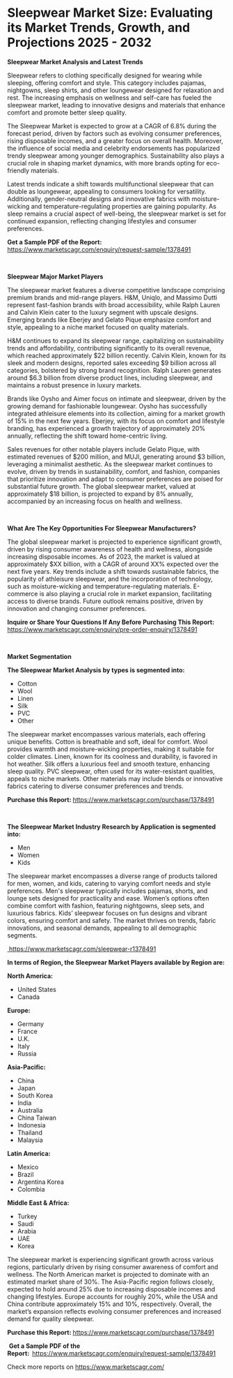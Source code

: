 <p><h1>Sleepwear Market Size: Evaluating its Market Trends, Growth, and Projections 2025 - 2032</h1></p><p><strong>Sleepwear Market Analysis and Latest Trends</strong></p>
<p><p>Sleepwear refers to clothing specifically designed for wearing while sleeping, offering comfort and style. This category includes pajamas, nightgowns, sleep shirts, and other loungewear designed for relaxation and rest. The increasing emphasis on wellness and self-care has fueled the sleepwear market, leading to innovative designs and materials that enhance comfort and promote better sleep quality.</p><p>The Sleepwear Market is expected to grow at a CAGR of 6.8% during the forecast period, driven by factors such as evolving consumer preferences, rising disposable incomes, and a greater focus on overall health. Moreover, the influence of social media and celebrity endorsements has popularized trendy sleepwear among younger demographics. Sustainability also plays a crucial role in shaping market dynamics, with more brands opting for eco-friendly materials.</p><p>Latest trends indicate a shift towards multifunctional sleepwear that can double as loungewear, appealing to consumers looking for versatility. Additionally, gender-neutral designs and innovative fabrics with moisture-wicking and temperature-regulating properties are gaining popularity. As sleep remains a crucial aspect of well-being, the sleepwear market is set for continued expansion, reflecting changing lifestyles and consumer preferences.</p></p>
<p><strong>Get a Sample PDF of the Report:&nbsp;</strong> <a href="https://www.marketscagr.com/enquiry/request-sample/1378491?utm_campaign=2485&utm_medium=2&utm_source=Github&utm_content=ia&utm_term=04042025&utm_id=sleepwear">https://www.marketscagr.com/enquiry/request-sample/1378491</a></p>
<p>&nbsp;</p>
<p><strong>Sleepwear Major Market Players</strong></p>
<p><p>The sleepwear market features a diverse competitive landscape comprising premium brands and mid-range players. H&M, Uniqlo, and Massimo Dutti represent fast-fashion brands with broad accessibility, while Ralph Lauren and Calvin Klein cater to the luxury segment with upscale designs. Emerging brands like Eberjey and Gelato Pique emphasize comfort and style, appealing to a niche market focused on quality materials.</p><p>H&M continues to expand its sleepwear range, capitalizing on sustainability trends and affordability, contributing significantly to its overall revenue, which reached approximately $22 billion recently. Calvin Klein, known for its sleek and modern designs, reported sales exceeding $9 billion across all categories, bolstered by strong brand recognition. Ralph Lauren generates around $6.3 billion from diverse product lines, including sleepwear, and maintains a robust presence in luxury markets.</p><p>Brands like Oysho and Aimer focus on intimate and sleepwear, driven by the growing demand for fashionable loungewear. Oysho has successfully integrated athleisure elements into its collection, aiming for a market growth of 15% in the next few years. Eberjey, with its focus on comfort and lifestyle branding, has experienced a growth trajectory of approximately 20% annually, reflecting the shift toward home-centric living.</p><p>Sales revenues for other notable players include Gelato Pique, with estimated revenues of $200 million, and MUJI, generating around $3 billion, leveraging a minimalist aesthetic. As the sleepwear market continues to evolve, driven by trends in sustainability, comfort, and fashion, companies that prioritize innovation and adapt to consumer preferences are poised for substantial future growth. The global sleepwear market, valued at approximately $18 billion, is projected to expand by 8% annually, accompanied by an increasing focus on health and wellness.</p></p>
<p>&nbsp;</p>
<p><strong>What Are The Key Opportunities For Sleepwear Manufacturers?</strong></p>
<p><p>The global sleepwear market is projected to experience significant growth, driven by rising consumer awareness of health and wellness, alongside increasing disposable incomes. As of 2023, the market is valued at approximately $XX billion, with a CAGR of around XX% expected over the next five years. Key trends include a shift towards sustainable fabrics, the popularity of athleisure sleepwear, and the incorporation of technology, such as moisture-wicking and temperature-regulating materials. E-commerce is also playing a crucial role in market expansion, facilitating access to diverse brands. Future outlook remains positive, driven by innovation and changing consumer preferences.</p></p>
<p><strong>Inquire or Share Your Questions If Any Before Purchasing This Report:</strong> <a href="https://www.marketscagr.com/enquiry/pre-order-enquiry/1378491?utm_campaign=2485&utm_medium=2&utm_source=Github&utm_content=ia&utm_term=04042025&utm_id=sleepwear">https://www.marketscagr.com/enquiry/pre-order-enquiry/1378491</a></p>
<p>&nbsp;</p>
<p><strong>Market Segmentation</strong></p>
<p><strong>The Sleepwear Market Analysis by types is segmented into:</strong></p>
<p><ul><li>Cotton</li><li>Wool</li><li>Linen</li><li>Silk</li><li>PVC</li><li>Other</li></ul></p>
<p><p>The sleepwear market encompasses various materials, each offering unique benefits. Cotton is breathable and soft, ideal for comfort. Wool provides warmth and moisture-wicking properties, making it suitable for colder climates. Linen, known for its coolness and durability, is favored in hot weather. Silk offers a luxurious feel and smooth texture, enhancing sleep quality. PVC sleepwear, often used for its water-resistant qualities, appeals to niche markets. Other materials may include blends or innovative fabrics catering to diverse consumer preferences and trends.</p></p>
<p><strong>Purchase this Report:&nbsp;</strong><a href="https://www.marketscagr.com/purchase/1378491?utm_campaign=2485&utm_medium=2&utm_source=Github&utm_content=ia&utm_term=04042025&utm_id=sleepwear">https://www.marketscagr.com/purchase/1378491</a></p>
<p>&nbsp;</p>
<p><strong>The Sleepwear Market Industry Research by Application is segmented into:</strong></p>
<p><ul><li>Men</li><li>Women</li><li>Kids</li></ul></p>
<p><p>The sleepwear market encompasses a diverse range of products tailored for men, women, and kids, catering to varying comfort needs and style preferences. Men's sleepwear typically includes pajamas, shorts, and lounge sets designed for practicality and ease. Women’s options often combine comfort with fashion, featuring nightgowns, sleep sets, and luxurious fabrics. Kids’ sleepwear focuses on fun designs and vibrant colors, ensuring comfort and safety. The market thrives on trends, fabric innovations, and seasonal demands, appealing to all demographic segments.</p></p>
<p><a href="https://www.marketscagr.com/sleepwear-r1378491?utm_campaign=2485&utm_medium=2&utm_source=Github&utm_content=ia&utm_term=04042025&utm_id=sleepwear">&nbsp;https://www.marketscagr.com/sleepwear-r1378491</a></p>
<p><strong>In terms of Region, the Sleepwear Market Players available by Region are:</strong></p>
<p>
    <p> <strong> North America: </strong>
        <ul>
            <li>United States</li>
            <li>Canada</li>
        </ul>
        </p> 
    <p> <strong> Europe: </strong>
        <ul>
            <li>Germany</li>
            <li>France</li>
            <li>U.K.</li>
            <li>Italy</li>
            <li>Russia</li>
        </ul>
        </p> 
    <p> <strong> Asia-Pacific: </strong>
        <ul>
            <li>China</li>
            <li>Japan</li>
            <li>South Korea</li>
            <li>India</li>
            <li>Australia</li>
            <li>China Taiwan</li>
            <li>Indonesia</li>
            <li>Thailand</li>
            <li>Malaysia</li>
        </ul>
        </p> 
    <p> <strong> Latin America: </strong>
        <ul>
            <li>Mexico</li>
            <li>Brazil</li>
            <li>Argentina Korea</li>
            <li>Colombia</li>
        </ul>
        </p> 
    <p> <strong> Middle East & Africa: </strong>
        <ul>
            <li>Turkey</li>
            <li>Saudi</li>
            <li>Arabia</li>
            <li>UAE</li>
            <li>Korea</li>
        </ul>
    </p>
    </p>
<p><p>The sleepwear market is experiencing significant growth across various regions, particularly driven by rising consumer awareness of comfort and wellness. The North American market is projected to dominate with an estimated market share of 30%. The Asia-Pacific region follows closely, expected to hold around 25% due to increasing disposable incomes and changing lifestyles. Europe accounts for roughly 20%, while the USA and China contribute approximately 15% and 10%, respectively. Overall, the market’s expansion reflects evolving consumer preferences and increased demand for quality sleepwear.</p></p>
<p><strong>Purchase this Report: </strong><a href="https://www.marketscagr.com/purchase/1378491?utm_campaign=2485&utm_medium=2&utm_source=Github&utm_content=ia&utm_term=04042025&utm_id=sleepwear">https://www.marketscagr.com/purchase/1378491</a></p>
<p>&nbsp;<strong>Get a Sample PDF of the Report:&nbsp;&nbsp;</strong><a href="https://www.marketscagr.com/enquiry/request-sample/1378491?utm_campaign=2485&utm_medium=2&utm_source=Github&utm_content=ia&utm_term=04042025&utm_id=sleepwear">https://www.marketscagr.com/enquiry/request-sample/1378491</a></p>
<p><strong></strong></p>
<p>Check more reports on <a href="https://www.marketscagr.com/?utm_campaign=2485&utm_medium=2&utm_source=Github&utm_content=ia&utm_term=04042025&utm_id=sleepwear">https://www.marketscagr.com/</a></p>